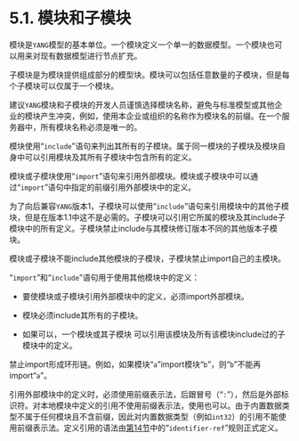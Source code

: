 # 5.1. 模块和子模块

模块是`YANG`模型的基本单位。一个模块定义一个单一的数据模型。一个模块也可以用来对现有数据模型进行节点扩充。

子模块是为模块提供组成部分的模型块。模块可以包括任意数量的子模块，但是每个子模块可以仅属于一个模块。

建议`YANG`模块和子模块的开发人员谨慎选择模块名称，避免与标准模型或其他企业的模块产生冲突，例如，使用本企业或组织的名称作为模块名的前缀。在一个服务器中，所有模块名称必须是唯一的。

模块使用“`include`”语句来列出其所有的子模块。属于同一模块的子模块及模块自身中可以引用模块及其所有子模块中包含所有的定义。

模块或子模块使用“`import`”语句来引用外部模块。模块或子模块中可以通过“`import`”语句中指定的前缀引用外部模块中的定义。

为了向后兼容`YANG`版本1，子模块可以使用“`include`”语句来引用模块中的其他子模块，但是在版本1.1中这不是必需的。子模块可以引用它所属的模块及其include子模块中的所有定义。子模块禁止include与其模块修订版本不同的其他版本子模块。

模块或子模块不能include其他模块的子模块，子模块禁止import自己的主模块。

“`import`”和“`include`”语句用于使用其他模块中的定义：

- 要使模块或子模块引用外部模块中的定义，必须import外部模块。

- 模块必须include其所有的子模块。

- 如果可以，一个模块或其子模块 可以引用该模块及所有该模块include过的子模块中的定义。

禁止import形成环形链。例如，如果模块“`a`”import模块“`b`”，则“`b`”不能再import“`a`”。

引用外部模块中的定义时，必须使用前缀表示法，后跟冒号（“`:`”），然后是外部标识符。对本地模块中定义的引用不使用前缀表示法，使用也可以。由于内置数据类型不属于任何模块且不含前缀，因此对内置数据类型（例如`int32`）的引用不能使用前缀表示法。定义引用的语法由[第14节](../section-14/README.md)中的“`identifier-ref`”规则正式定义。

